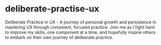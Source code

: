 # deliberate-practise-ux
Deliberate Practice in UX - A journey of personal growth and persistence in mastering UX through consistent, focused practice. Join me as I fight hard to improve my skills, one component at a time, and hopefully inspire others to embark on their own journey of deliberate practice.
